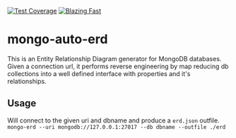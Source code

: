 [![Test Coverage](https://api.codeclimate.com/v1/badges/16064394f798d92ffc0f/test_coverage)](https://codeclimate.com/github/leonardodalcin/mongo-auto-erd/test_coverage)
<a href="https://twitter.com/acdlite/status/974390255393505280">
    <img alt="Blazing Fast" src="https://img.shields.io/badge/speed-blazing%20%F0%9F%94%A5-brightgreen.svg?style=flat-square"></a>
# mongo-auto-erd
This is an Entity Relationship Diagram generator for MongoDB databases. Given a connection url, it performs reverse engineering by map reducing db collections into a well defined interface with properties and it's relationships.

## Usage
Will connect to the given uri and dbname and produce a `erd.json` outfile.
`mongo-erd --uri mongodb://127.0.0.1:27017 --db dbname --outfile ./erd`
